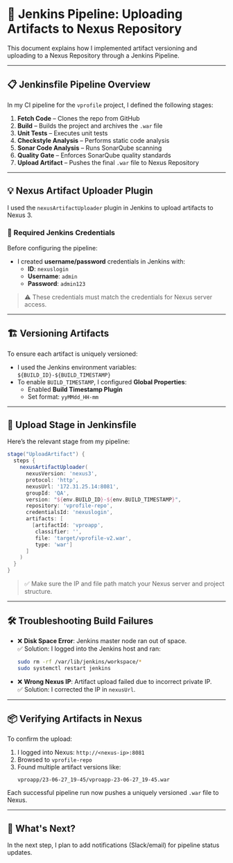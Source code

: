 # 🚀 Jenkins Pipeline: Uploading Artifacts to Nexus Repository

This document explains how I implemented artifact versioning and uploading to a Nexus Repository through a Jenkins Pipeline.

---

## 📋 Jenkinsfile Pipeline Overview

In my CI pipeline for the `vprofile` project, I defined the following stages:

1. **Fetch Code** – Clones the repo from GitHub
2. **Build** – Builds the project and archives the `.war` file
3. **Unit Tests** – Executes unit tests
4. **Checkstyle Analysis** – Performs static code analysis
5. **Sonar Code Analysis** – Runs SonarQube scanning
6. **Quality Gate** – Enforces SonarQube quality standards
7. **Upload Artifact** – Pushes the final `.war` file to Nexus Repository

---

## 💡 Nexus Artifact Uploader Plugin

I used the `nexusArtifactUploader` plugin in Jenkins to upload artifacts to Nexus 3.

### 🧾 Required Jenkins Credentials

Before configuring the pipeline:
- I created **username/password** credentials in Jenkins with:
  - **ID**: `nexuslogin`
  - **Username**: `admin`
  - **Password**: `admin123`

> ⚠️ These credentials must match the credentials for Nexus server access.

---

## 🏗️ Versioning Artifacts

To ensure each artifact is uniquely versioned:
- I used the Jenkins environment variables:  
  `${BUILD_ID}-${BUILD_TIMESTAMP}`  
- To enable `BUILD_TIMESTAMP`, I configured **Global Properties**:
  - Enabled **Build Timestamp Plugin**
  - Set format: `yyMMdd_HH-mm`

---

## 📄 Upload Stage in Jenkinsfile

Here’s the relevant stage from my pipeline:

```groovy
stage("UploadArtifact") {
  steps {
    nexusArtifactUploader(
      nexusVersion: 'nexus3',
      protocol: 'http',
      nexusUrl: '172.31.25.14:8081',
      groupId: 'QA',
      version: "${env.BUILD_ID}-${env.BUILD_TIMESTAMP}",
      repository: 'vprofile-repo',
      credentialsId: 'nexuslogin',
      artifacts: [
        [artifactId: 'vproapp',
         classifier: '',
         file: 'target/vprofile-v2.war',
         type: 'war']
      ]
    )
  }
}
```

> ✅ Make sure the IP and file path match your Nexus server and project structure.

---

## 🛠 Troubleshooting Build Failures

- ❌ **Disk Space Error**: Jenkins master node ran out of space.  
  ✅ Solution: I logged into the Jenkins host and ran:
  ```bash
  sudo rm -rf /var/lib/jenkins/workspace/*
  sudo systemctl restart jenkins
  ```

- ❌ **Wrong Nexus IP**: Artifact upload failed due to incorrect private IP.  
  ✅ Solution: I corrected the IP in `nexusUrl`.

---

## 📦 Verifying Artifacts in Nexus

To confirm the upload:
1. I logged into Nexus: `http://<nexus-ip>:8081`
2. Browsed to `vprofile-repo`
3. Found multiple artifact versions like:
   ```
   vproapp/23-06-27_19-45/vproapp-23-06-27_19-45.war
   ```

Each successful pipeline run now pushes a uniquely versioned `.war` file to Nexus.

---

## 🔔 What's Next?

In the next step, I plan to add notifications (Slack/email) for pipeline status updates.

